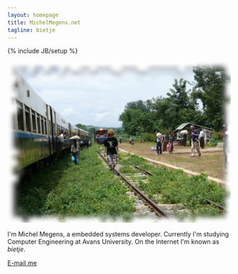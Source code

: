 ```yaml
---
layout: homepage
title: MichelMegens.net
tagline: bietje
---
```

{% include JB/setup %}

<img src='assets/img/train.png' />
<p>I'm Michel Megens, a embedded systems developer. Currently I'm studying
Computer Engineering at Avans University. On the Internet I'm known 
as <i>bietje</i>.</p><p><a href="https://blog.bietje.net/contact">E-mail me</a></p>


